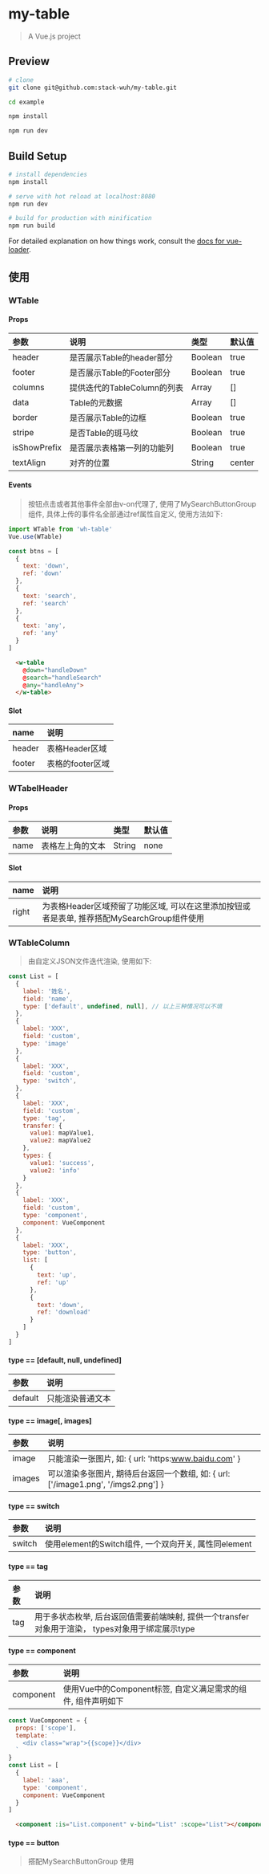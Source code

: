 # my-table

> A Vue.js project

## Preview

```bash
# clone
git clone git@github.com:stack-wuh/my-table.git

cd example

npm install

npm run dev
```

## Build Setup

``` bash
# install dependencies
npm install

# serve with hot reload at localhost:8080
npm run dev

# build for production with minification
npm run build
```

For detailed explanation on how things work, consult the [docs for vue-loader](http://vuejs.github.io/vue-loader).

## 使用

### WTable
#### Props
| 参数 | 说明 | 类型 | 默认值 |
| :-- | :-- | :-- | :-- |
| header | 是否展示Table的header部分 | Boolean | true |
| footer | 是否展示Table的Footer部分 | Boolean | true |
| columns | 提供迭代的TableColumn的列表 | Array | [] |
| data | Table的元数据 | Array | [] |
| border | 是否展示Table的边框 | Boolean | true |
| stripe | 是否Table的斑马纹 | Boolean | true |
| isShowPrefix | 是否展示表格第一列的功能列 | Boolean | true |
| textAlign | 对齐的位置 | String | center |

#### Events 
> 按钮点击或者其他事件全部由v-on代理了, 使用了MySearchButtonGroup组件, 具体上传的事件名全部通过ref属性自定义, 使用方法如下: 
```javascript
import WTable from 'wh-table'
Vue.use(WTable)

const btns = [
  {
    text: 'down',
    ref: 'down'
  },
  {
    text: 'search',
    ref: 'search'
  },
  {
    text: 'any',
    ref: 'any'
  }
]
```
```html
  <w-table
    @down="handleDown"
    @search="handleSearch"
    @any="handleAny">
  </w-table>
```

#### Slot
| name | 说明 |
| :-- | :-- |
| header | 表格Header区域 |
| footer | 表格的footer区域 |

### WTabelHeader 
#### Props
| 参数 | 说明 | 类型 | 默认值 |
| :-- | :-- | :-- | :-- |
| name | 表格左上角的文本 | String | none |

#### Slot
| name | 说明 |
| :-- | :-- |
| right | 为表格Header区域预留了功能区域, 可以在这里添加按钮或者是表单, 推荐搭配MySearchGroup组件使用 |


### WTableColumn
> 由自定义JSON文件迭代渲染, 使用如下: 
```javascript
const List = [
  {
    label: '姓名',
    field: 'name',
    type: ['default', undefined, null], // 以上三种情况可以不填
  },
  {
    label: 'XXX',
    field: 'custom',
    type: 'image'
  },
  {
    label: 'XXX',
    field: 'custom',
    type: 'switch',
  },
  {
    label: 'XXX',
    field: 'custom',
    type: 'tag',
    transfer: {
      value1: mapValue1,
      value2: mapValue2
    },
    types: {
      value1: 'success',
      value2: 'info'
    }
  },
  {
    label: 'XXX',
    field: 'custom',
    type: 'component',
    component: VueComponent
  },
  {
    label: 'XXX',
    type: 'button',
    list: [
      {
        text: 'up',
        ref: 'up'
      },
      {
        text: 'down',
        ref: 'download'
      }
    ]
  }
]
```
#### type == [default, null, undefined]
| 参数 | 说明 |
| :-- | :-- |
| default |  只能渲染普通文本 |

#### type == image[, images]
| 参数 | 说明 |
| :-- | :-- |
| image | 只能渲染一张图片, 如: { url: 'https:www.baidu.com' } | 
| images | 可以渲染多张图片, 期待后台返回一个数组, 如: { url: ['/image1.png', '/imgs2.png'] } |

#### type == switch
| 参数 | 说明 |
| :-- | :-- |
| switch | 使用element的Switch组件, 一个双向开关, 属性同element |

#### type == tag
| 参数 | 说明 |
| :-- | :-- |
| tag | 用于多状态枚举, 后台返回值需要前端映射, 提供一个transfer对象用于渲染， types对象用于绑定展示type |

#### type == component
| 参数 | 说明 |
| :-- | :-- |
| component | 使用Vue中的Component标签, 自定义满足需求的组件, 组件声明如下 |

```javascript
const VueComponent = {
  props: ['scope'],
  template: `
    <div class="wrap">{{scope}}</div>
  `
}
const List = [
  {
    label: 'aaa',
    type: 'component',
    component: VueComponent
  }
]
```
```html
  <component :is="List.component" v-bind="List" :scope="List"></component>
```

#### type == button
> 搭配MySearchButtonGroup 使用